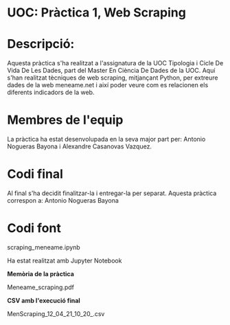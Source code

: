 # UOC: Pràctica 1, Web Scraping

# Descripció:

Aquesta pràctica s'ha realitzat a l'assignatura de la UOC Tipologia i Cicle De Vida De Les Dades, part del Master En Ciència De Dades de la UOC.
Aquí s'han realitzat tècniques de web scraping, mitjançant Python, per extreure dades de la web meneame.net i així poder veure com es relacionen els diferents indicadors de la web.

# Membres de l'equip

La pràctica ha estat desenvolupada en la seva major part per: Antonio Nogueras Bayona i Alexandre Casanovas Vazquez.

# Codi final

Al final s'ha decidit finalitzar-la i entregar-la per separat.
Aquesta pràctica correspon a: Antonio Nogueras Bayona

# Codi font

scraping_meneame.ipynb

Ha estat realitzat amb Jupyter Notebook

**Memòria de la pràctica**

Meneame_scraping.pdf

**CSV amb l'execució final**

MenScraping_12_04_21_10_20_.csv
